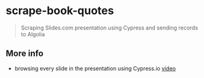 # scrape-book-quotes
> Scraping Slides.com presentation using Cypress and sending records to Algolia

## More info

- browsing every slide in the presentation using Cypress.io [video](https://youtu.be/oq2P1wtIZYY)
